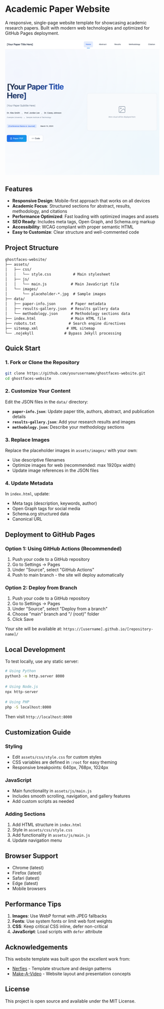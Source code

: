 # Academic Paper Website

A responsive, single-page website template for showcasing academic research papers. Built with modern web technologies and optimized for GitHub Pages deployment.

![Website Preview](assets/images/front_page.png)

## Features

- **Responsive Design**: Mobile-first approach that works on all devices
- **Academic Focus**: Structured sections for abstract, results, methodology, and citations
- **Performance Optimized**: Fast loading with optimized images and assets
- **SEO Ready**: Includes meta tags, Open Graph, and Schema.org markup
- **Accessibility**: WCAG compliant with proper semantic HTML
- **Easy to Customize**: Clear structure and well-commented code

## Project Structure

```
ghostfaces-website/
├── assets/
│   ├── css/
│   │   └── style.css          # Main stylesheet
│   ├── js/
│   │   └── main.js           # Main JavaScript file
│   └── images/
│       └── placeholder-*.jpg  # Sample images
├── data/
│   ├── paper-info.json       # Paper metadata
│   ├── results-gallery.json  # Results gallery data
│   └── methodology.json      # Methodology sections data
├── index.html                # Main HTML file
├── robots.txt               # Search engine directives
├── sitemap.xml             # XML sitemap
└── .nojekyll              # Bypass Jekyll processing

```

## Quick Start

### 1. Fork or Clone the Repository

```bash
git clone https://github.com/yourusername/ghostfaces-website.git
cd ghostfaces-website
```

### 2. Customize Your Content

Edit the JSON files in the `data/` directory:

- **`paper-info.json`**: Update paper title, authors, abstract, and publication details
- **`results-gallery.json`**: Add your research results and images
- **`methodology.json`**: Describe your methodology sections

### 3. Replace Images

Replace the placeholder images in `assets/images/` with your own:
- Use descriptive filenames
- Optimize images for web (recommended: max 1920px width)
- Update image references in the JSON files

### 4. Update Metadata

In `index.html`, update:
- Meta tags (description, keywords, author)
- Open Graph tags for social media
- Schema.org structured data
- Canonical URL

## Deployment to GitHub Pages

### Option 1: Using GitHub Actions (Recommended)

1. Push your code to a GitHub repository
2. Go to Settings → Pages
3. Under "Source", select "GitHub Actions"
4. Push to main branch - the site will deploy automatically

### Option 2: Deploy from Branch

1. Push your code to a GitHub repository
2. Go to Settings → Pages
3. Under "Source", select "Deploy from a branch"
4. Choose "main" branch and "/ (root)" folder
5. Click Save

Your site will be available at: `https://[username].github.io/[repository-name]/`

## Local Development

To test locally, use any static server:

```bash
# Using Python
python3 -m http.server 8000

# Using Node.js
npx http-server

# Using PHP
php -S localhost:8000
```

Then visit `http://localhost:8000`

## Customization Guide

### Styling

- Edit `assets/css/style.css` for custom styles
- CSS variables are defined in `:root` for easy theming
- Responsive breakpoints: 640px, 768px, 1024px

### JavaScript

- Main functionality in `assets/js/main.js`
- Includes smooth scrolling, navigation, and gallery features
- Add custom scripts as needed

### Adding Sections

1. Add HTML structure in `index.html`
2. Style in `assets/css/style.css`
3. Add functionality in `assets/js/main.js`
4. Update navigation menu

## Browser Support

- Chrome (latest)
- Firefox (latest)
- Safari (latest)
- Edge (latest)
- Mobile browsers

## Performance Tips

1. **Images**: Use WebP format with JPEG fallbacks
2. **Fonts**: Use system fonts or limit web font weights
3. **CSS**: Keep critical CSS inline, defer non-critical
4. **JavaScript**: Load scripts with `defer` attribute

## Acknowledgements

This website template was built upon the excellent work from:

- [Nerfies](https://github.com/nerfies/nerfies.github.io) - Template structure and design patterns
- [Make-A-Video](https://makeavideo.studio/) - Website layout and presentation concepts

## License

This project is open source and available under the MIT License.